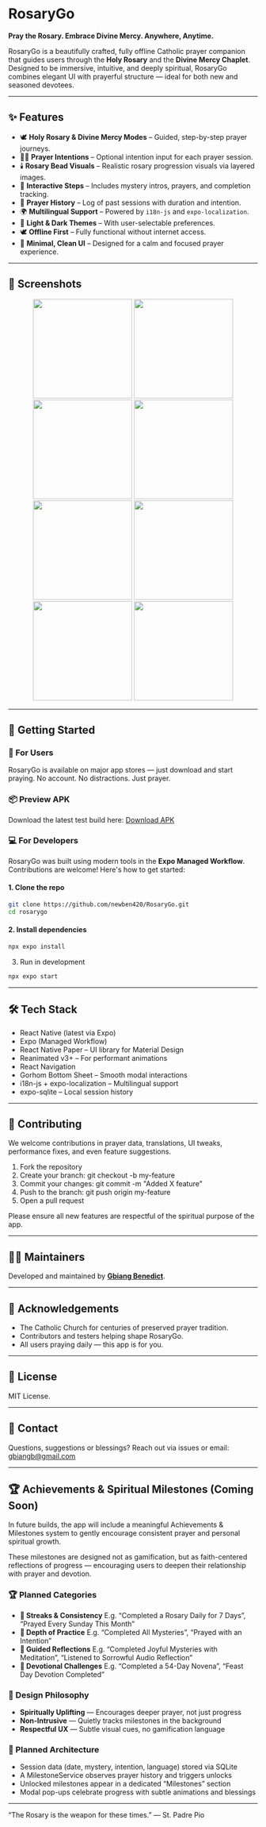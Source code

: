 # RosaryGo

**Pray the Rosary. Embrace Divine Mercy. Anywhere, Anytime.**

RosaryGo is a beautifully crafted, fully offline Catholic prayer companion that guides users through the **Holy Rosary** and the **Divine Mercy Chaplet**. Designed to be immersive, intuitive, and deeply spiritual, RosaryGo combines elegant UI with prayerful structure — ideal for both new and seasoned devotees.

---

## ✨ Features

- 🕊️ **Holy Rosary & Divine Mercy Modes** – Guided, step-by-step prayer journeys.
- 🧘‍♂️ **Prayer Intentions** – Optional intention input for each prayer session.
- 🕯️ **Rosary Bead Visuals** – Realistic rosary progression visuals via layered images.
- 📖 **Interactive Steps** – Includes mystery intros, prayers, and completion tracking.
- 📜 **Prayer History** – Log of past sessions with duration and intention.
- 🌍 **Multilingual Support** – Powered by `i18n-js` and `expo-localization`.
- 🎨 **Light & Dark Themes** – With user-selectable preferences.
- 🕊️ **Offline First** – Fully functional without internet access.
- 📱 **Minimal, Clean UI** – Designed for a calm and focused prayer experience.

---

## 📸 Screenshots

<p align="center">
  <img src="screenshots/1.PNG" width="200" />
  <img src="screenshots/2.PNG" width="200" />
  <img src="screenshots/3.PNG" width="200" />
  <img src="screenshots/4.PNG" width="200" />
  <img src="screenshots/5.PNG" width="200" />
  <img src="screenshots/6.PNG" width="200" />
  <img src="screenshots/7.png" width="200" />
  <img src="screenshots/8.PNG" width="200" />
</p>

---

## 🚀 Getting Started

### 📱 For Users

RosaryGo is available on major app stores — just download and start praying. No account. No distractions. Just prayer.

### 📦 Preview APK

Download the latest test build here: [Download APK](https://drive.google.com/file/d/1m99o0Qa8ACcLmURzTbaV9tHNAVDZy36a/view?usp=sharing)

### 💻 For Developers

RosaryGo was built using modern tools in the **Expo Managed Workflow**. Contributions are welcome! Here's how to get started:

#### 1. Clone the repo

```bash
git clone https://github.com/newben420/RosaryGo.git
cd rosarygo
```

#### 2. Install dependencies

```bash
npx expo install
```

3. Run in development

```bash
npx expo start
```

---

## 🛠️ Tech Stack

 - React Native (latest via Expo)
 - Expo (Managed Workflow)
 - React Native Paper – UI library for Material Design
 - Reanimated v3+ – For performant animations
 - React Navigation
 - Gorhom Bottom Sheet – Smooth modal interactions
 - i18n-js + expo-localization – Multilingual support
 - expo-sqlite – Local session history

---

## 🤝 Contributing

We welcome contributions in prayer data, translations, UI tweaks, performance fixes, and even feature suggestions.
1.	Fork the repository
2.	Create your branch: git checkout -b my-feature
3.	Commit your changes: git commit -m "Added X feature"
4.	Push to the branch: git push origin my-feature
5.	Open a pull request

Please ensure all new features are respectful of the spiritual purpose of the app.

---

## 🧑‍💻 Maintainers

Developed and maintained by **[Gbiang Benedict](https://nym.name.ng)**.

---

## 🙏 Acknowledgements

- The Catholic Church for centuries of preserved prayer tradition.
- Contributors and testers helping shape RosaryGo.
- All users praying daily — this app is for you.

---

## 📄 License

MIT License.

--- 

## 💬 Contact

Questions, suggestions or blessings?
Reach out via issues or email: gbiangb@gmail.com

---

## 🏆 Achievements & Spiritual Milestones (Coming Soon)

In future builds, the app will include a meaningful Achievements & Milestones system to gently encourage consistent prayer and personal spiritual growth.

These milestones are designed not as gamification, but as faith-centered reflections of progress — encouraging users to deepen their relationship with prayer and devotion.

### 🏆 Planned Categories

- **📅 Streaks & Consistency** E.g. “Completed a Rosary Daily for 7 Days”, “Prayed Every Sunday This Month”
- **📿 Depth of Practice** E.g. “Completed All Mysteries”, “Prayed with an Intention”
- **🧘 Guided Reflections** E.g. “Completed Joyful Mysteries with Meditation”, “Listened to Sorrowful Audio Reflection”
- **🎁 Devotional Challenges** E.g. “Completed a 54-Day Novena”, “Feast Day Devotion Completed”

### 📌 Design Philosophy

- **Spiritually Uplifting** — Encourages deeper prayer, not just progress
- **Non-Intrusive** — Quietly tracks milestones in the background
- **Respectful UX** — Subtle visual cues, no gamification language

### 🧱 Planned Architecture

- Session data (date, mystery, intention, language) stored via SQLite
- A MilestoneService observes prayer history and triggers unlocks
- Unlocked milestones appear in a dedicated “Milestones” section
- Modal pop-ups celebrate progress with subtle animations and blessings

---

“The Rosary is the weapon for these times.”
— St. Padre Pio